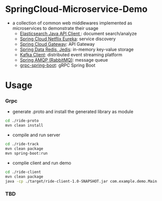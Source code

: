 # SpringCloud-Microservice-Demo


- a collection of common web middlewares implemented as microservices to demonstrate their usage
  - [Elasticsearch Java API Client ](https://www.elastic.co/guide/en/elasticsearch/client/java-api-client/current/index.html): document search/analyze
  - [Spring Cloud Netflix Eureka](https://cloud.spring.io/spring-cloud-netflix/reference/html/): service discovery
  - [Spring Cloud Gateway](https://spring.io/projects/spring-cloud-gateway): API Gateway
  - [Spring Data Redis, Jedis](https://spring.io/projects/spring-data-redis): in-memory key-value storage
  - [Kafka Client](https://kafka.apache.org/documentation/): distributed event streaming platform
  - [Spring AMQP (RabbitMQ)](https://www.rabbitmq.com/getstarted.html): message queue
  - [grpc-spring-boot](https://github.com/grpc-ecosystem/grpc-spring): gRPC Spring Boot


# Usage
### Grpc
- generate .proto and install the generated library as module

```bash
cd ./ride-proto
mvn clean install
```

- compile and run server

```bash
cd ./ride-track
mvn clean package
mvn spring-boot:run
```

- complie client and run demo

```bash
cd ./ride-client
mvn clean package
java -cp ./target/ride-client-1.0-SNAPSHOT.jar com.example.demo.Main
```
### TBD
